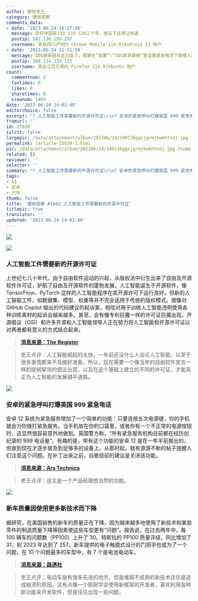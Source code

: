 ```yaml
---
author: 硬核老王
category: 硬核观察
comments_data:
- date: '2023-06-24 16:27:36'
  message: 还好中国有110 119 120三个号，按五下还得让你选
  postip: 182.130.199.207
  username: 来自四川泸州的 Chrome Mobile 114.0|Android 13 用户
- date: '2023-06-24 21:11:59'
  message: IOS很早就有这功能了。需要在“设置”-“SOS紧急联络”里设置紧急情况下联络人的号码。可能苹果的质量好点，至今没有误操作。
  postip: 180.114.139.125
  username: 来自江苏无锡的 Firefox 114.0|Ubuntu 用户
count:
  commentnum: 2
  favtimes: 0
  likes: 0
  sharetimes: 0
  viewnum: 1884
date: '2023-06-24 14:02:40'
editorchoice: false
excerpt: "? 人工智能工件需要新的开源许可证\r\n? 安卓的紧急呼叫打爆英国 999 紧急电话\r\n? 新车质量因使用更多新技术而下降\r\n» \r\n»"
fromurl: ''
id: 15939
islctt: false
largepic: /data/attachment/album/202306/24/140136ggsjgrmjkwkhtndj.jpg
permalink: /article-15939-1.html
pic: /data/attachment/album/202306/24/140136ggsjgrmjkwkhtndj.jpg.thumb.jpg
related: []
reviewer: ''
selector: ''
summary: "? 人工智能工件需要新的开源许可证\r\n? 安卓的紧急呼叫打爆英国 999 紧急电话\r\n? 新车质量因使用更多新技术而下降\r\n» \r\n»"
tags:
- AI
- 安卓
- 汽车
thumb: false
title: '硬核观察 #1042 人工智能工件需要新的开源许可证'
titlepic: true
translator: ''
updated: '2023-06-24 14:02:40'
---
```


![](/data/attachment/album/202306/24/140136ggsjgrmjkwkhtndj.jpg)


![](/data/attachment/album/202306/24/140150b6aha2fzqx4vqh4n.jpg)


### 人工智能工件需要新的开源许可证


上世纪七八十年代，由于自由软件运动的兴起，从版权法中衍生出来了自由及开源软件许可证，护航了自由及开源软件的蓬勃发展。人工智能诞生于开源软件，像 TensorFlow、PyTorch 这样的人工智能程序在其开源许可下运行良好。但新的人工智能工件，如数据集、模型、权重等并不完全适用于传统的版权模式。就像对 GitHub Copilot 输出的代码建议的起诉案，相信对用于训练人工智能违例使用各种训练素材的起诉会越来越多。甚至，会有像专利巨魔一样的许可证巨魔出现。开源倡议（OSI）和许多开源和人工智能领导人正在努力将人工智能和开源许可证以对两者都有意义的方式结合起来。



> 
> **[消息来源：The Register](https://www.theregister.com/2023/06/23/open_source_licenses_ai)**
> 
> 
> 



> 
> 老王点评：人工智能崛起的太快，一年前还没什么人谈论人工智能，以至于很多事情都来不及做好准备。所以，现在需要一个像当年的自由软件宣言一样的提纲挈领的倡议出现，以及在这个基础上建立的不同的许可证，才能真正为人工智能的发展铺平道路。
> 
> 
> 


![](/data/attachment/album/202306/24/140205mr2dhls5xr31k256.jpg)


### 安卓的紧急呼叫打爆英国 999 紧急电话


安卓 12 系统为紧急服务增加了一个简单的功能：只要连按五次电源键，你的手机就会为你拨打紧急服务。当手机放在你的口袋里，或者你有一个不正常的电源按钮时，这显然很容易意外地做到。英国警方称，“所有紧急服务机构目前都在经历创纪录的 999 电话量”。有趣的是，带有这个功能的安卓 12 是在一年半前推出的，但直到现在才逐步普及到足够多的设备上。从那时起，就有源源不断的帖子提醒人们注意这个问题。在补丁出来之前，谷歌目前的建议是关闭该功能。



> 
> **[消息来源：Ars Technica](https://arstechnica.com/gadgets/2023/06/uk-police-blame-android-for-record-number-of-false-emergency-calls/)**
> 
> 
> 



> 
> 老王点评：这又是一个产品经理想当然的功能。
> 
> 
> 


![](/data/attachment/album/202306/24/140224smi14m4iikgmei6i.jpg)


### 新车质量因使用更多新技术而下降


据研究，在美国销售的新车的质量正在下降，因为越来越多地使用了新技术和某些零件的制造质量下降等因素使这些车型更有“问题”。报告说，在过去两年中，每 100 辆车的问题数（PP100）上升了 30。特斯拉的 PP100 质量评级，同比增加了 31，到 2023 年达到了 257。新车提供的电子触摸式设计的门把手也成为了一个问题，在 10 个问题最多的车型中，有 7 个是电池电动车。



> 
> **[消息来源：路透社](https://www.reuters.com/business/autos-transportation/quality-new-vehicles-us-declining-more-tech-use-study-shows-2023-06-22/)**
> 
> 
> 



> 
> 老王点评：电动车是有很多先进的地方，但是堆砌不成熟的新技术往往是造成崩溃的原因。这有点像一个刚刚学会使用新框架的开发者，喜欢利用各种新功能来开发软件，但是往往出现一些问题。
> 
> 
>